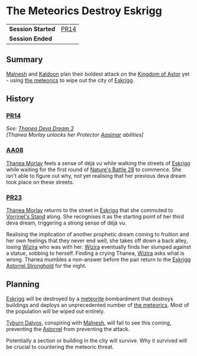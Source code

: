 # The Meteorics Destroy Eskrigg

|||
| --- | --- |
| **Session Started** | [PR14](../sessions/PR14.md) | storyline.2
| **Session Ended** | |

## Summary

[Malnesh](../gods/deities/malnesh.md) and [Kaldoon](../gods/deities/kaldoon.md) plan their boldest attack on the [Kingdom of Astor](../civilisations/kingdom-of-astor/kingdom-of-astor.md) yet - using [the meteorics](../lineages/the-meteorics.md) to wipe out the city of [Eskrigg](../places/settlements/cities/eskrigg.md).

## History

### [PR14](../sessions/PR14.md)

*See: [Thanea Deva Dream 3](../dreams/deva-thanea-3.md)*  
*[Thanea Morlay unlocks her Protector [Aasimar](../lineages/aasimar.md) abilities]*

### [AA08](../sessions/AA08.md)

[Thanea Morlay](../characters/thanea-morlay.md) feels a sense of déjà vu while walking the streets of [Eskrigg](../places/settlements/cities/eskrigg.md) while waiting for the first round of [Nature's Battle 28](ended/natures-battle-28.md) to commence. She isn't able to figure out why, not yet realising that her previous deva dream took place on these streets.

### [PR23](../sessions/PR23.md)

[Thanea Morlay](../characters/thanea-morlay.md) returns to the street in [Eskrigg](../places/settlements/cities/eskrigg.md) that she commuted to [Vorrinel's Stand](../places/buildings/government/vorrinels-stand.md) along. She recognises it as the starting point of her third deva dream, triggering a strong sense of déjà vu.

Realising the implication of another prophetic dream coming to fruition and her own feelings that they never end well, she takes off down a back alley, losing [Wizira](../characters/wizira.md) who was with her. [Wizira](../characters/wizira.md) eventually finds her slumped against a statue, sobbing to herself. Finding a crying Thanea, [Wizira](../characters/wizira.md) asks what is wrong. Thanea mumbles a non-answer before the pair return to the [Eskrigg Astorrel Stronghold](../places/settlements/strongholds/eskrigg-astorrel-stronghold.md) for the night.

## Planning

[Eskrigg](../places/settlements/cities/eskrigg.md) will be destroyed by a [meteorite](../items/meteoric/meteorite.md) bombardment that destroys buildings and deploys an unprecedented number of [the meteorics](../lineages/the-meteorics.md). Most of the population will be wiped out entirely.

[Tyburn Dalvos](../characters/tyburn-dalvos.md), conspiring with [Malnesh](../gods/deities/malnesh.md), will fail to see this coming, preventing the [Astorrel](../organisations/government/astorrel/astorrel.md) from preventing the attack.

Potentially a section or building in the city will survive. Why it survived will be crucial to countering the meteoric threat.
